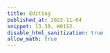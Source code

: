 ```yaml
---
title: Editing
published_at: 2022-11-04
snippet: 13.30, W01S2.
disable_html_sanitization: true
allow_math: true
---
```

